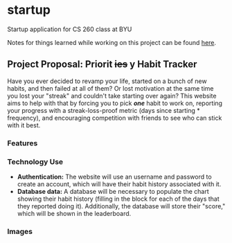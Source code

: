 # startup
Startup application for CS 260 class at BYU

Notes for things learned while working on this project can be found [here](https://github.com/calebcsjm/startup/blob/main/notes.md).


## Project Proposal: Priorit ~~ies~~ y Habit Tracker

Have you ever decided to revamp your life, started on a bunch of new habits, and then failed at all of them? Or lost motivation at the same time you lost your "streak" and couldn't take starting over again? This website aims to help with that by forcing you to pick _**one**_ habit to work on, reporting your progress with a streak-loss-proof metric (days since starting * frequency), and encouraging competition with friends to see who can stick with it best. 

### Features

### Technology Use

- **Authentication:** The website will use an username and password to create an account, which will have their habit history associated with it.
- **Database data:** A database will be necessary to populate the chart showing their habit history (filling in the block for each of the days that they reported doing it). Additionally, the database will store their "score," which will be shown in the leaderboard. 

### Images
